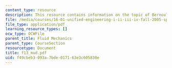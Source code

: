```yaml
---
content_type: resource
description: This resource contains information on the topic of Bernoulli Equation.
file: /media/courses/16-01-unified-engineering-i-ii-iii-iv-fall-2005-spring-2006/f49cbeb3093a7bde017163e3c605830e_f13_mud.pdf
file_type: application/pdf
learning_resource_types: []
ocw_type: OCWFile
parent_title: Fluid Mechanics
parent_type: CourseSection
resourcetype: Document
title: f13_mud.pdf
uid: f49cbeb3-093a-7bde-0171-63e3c605830e
---
```

